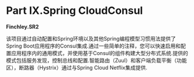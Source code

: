 # Part IX.Spring CloudConsul

**Finchley.SR2** 

该项目通过自动配置和Spring环境以及其他Spring编程模型习惯用法提供了Spring Boot应用程序的Consul集成.通过一些简单的注释，您可以快速启用和配置应用程序内的通用模式，并使用基于Consul的组件构建大型分布式系统.提供的模式包括服务发现，控制总线和配置.智能路由（Zuul）和客户端负载平衡（功能区），断路器（Hystrix）通过与Spring Cloud Netflix集成提供.

